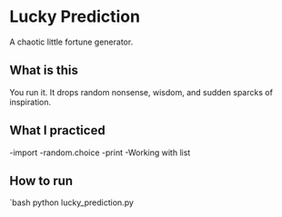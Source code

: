 # Lucky Prediction
A chaotic little fortune generator.
## What is this
You run it. It drops random nonsense, wisdom, and sudden sparcks of inspiration.
## What I practiced
-import
-random.choice
-print
-Working with list
## How to run
`bash
python lucky_prediction.py
